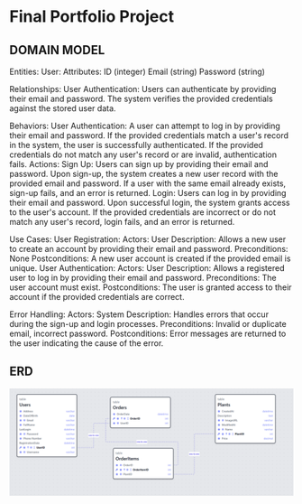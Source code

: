 # Final Portfolio Project

## DOMAIN MODEL

Entities:
  User:
    Attributes:
        ID (integer)
        Email (string)
        Password (string)

Relationships:
  User Authentication:
    Users can authenticate by providing their email and password.
    The system verifies the provided credentials against the stored user data.

Behaviors:
  User Authentication:
      A user can attempt to log in by providing their email and password.
      If the provided credentials match a user's record in the system, the user is successfully authenticated.
      If the provided credentials do not match any user's record or are invalid, authentication fails.
Actions:
  Sign Up:
    Users can sign up by providing their email and password.
    Upon sign-up, the system creates a new user record with the provided email and password.
    If a user with the same email already exists, sign-up fails, and an error is returned.
  Login:
    Users can log in by providing their email and password.
    Upon successful login, the system grants access to the user's account.
    If the provided credentials are incorrect or do not match any user's record, login fails, and an error is returned.

Use Cases:
  User Registration:
    Actors: User
    Description: Allows a new user to create an account by providing their email and password.
    Preconditions: None
    Postconditions: A new user account is created if the provided email is unique.
  User Authentication:
    Actors: User
    Description: Allows a registered user to log in by providing their email and password.
    Preconditions: The user account must exist.
    Postconditions: The user is granted access to their account if the provided credentials are correct.

Error Handling:
    Actors: System
    Description: Handles errors that occur during the sign-up and login processes.
    Preconditions: Invalid or duplicate email, incorrect password.
    Postconditions: Error messages are returned to the user indicating the cause of the error.

## ERD

![ERD](src/assets/erd.PNG)
